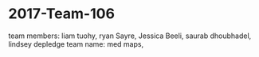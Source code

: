 # 2017-Team-106
team members: liam tuohy, ryan Sayre, Jessica Beeli, saurab dhoubhadel, lindsey depledge
team name: med maps,
